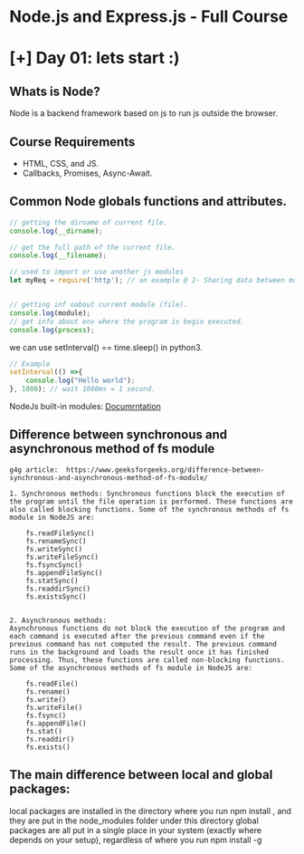 # Node.js and Express.js - Full Course


# [+] Day 01: lets start :)

## Whats is Node?
Node is a backend framework based on js to run js outside the browser.

## Course Requirements
- HTML, CSS, and JS.
- Callbacks, Promises, Async-Await.



## Common Node globals functions and attributes.
```js
// getting the dirname of current file.
console.log(__dirname);

// get the full path of the current file.
console.log(__filename);

// used to import or use another js modules
let myReq = require('http'); // an example @ 2- Sharing data between modules.


// getting inf oabout current module (file). 
console.log(module);
// get info about env where the program is begin executed.
console.log(process);
```
we can use setInterval() == time.sleep() in python3.
```js
// Example
setInterval(() =>{
    console.log("Hello world");
}, 1000); // wait 1000ms = 1 second.
```

NodeJs built-in modules: [Documrntation](https://nodejs.org/dist/latest-v16.x/docs/api/)

## Difference between synchronous and asynchronous method of fs module

```
g4g article:  https://www.geeksforgeeks.org/difference-between-synchronous-and-asynchronous-method-of-fs-module/

1. Synchronous methods: Synchronous functions block the execution of the program until the file operation is performed. These functions are also called blocking functions. Some of the synchronous methods of fs module in NodeJS are:

    fs.readFileSync()
    fs.renameSync()
    fs.writeSync()
    fs.writeFileSync()
    fs.fsyncSync()
    fs.appendFileSync()
    fs.statSync()
    fs.readdirSync()
    fs.existsSync()


2. Asynchronous methods:
Asynchronous functions do not block the execution of the program and each command is executed after the previous command even if the previous command has not computed the result. The previous command runs in the background and loads the result once it has finished processing. Thus, these functions are called non-blocking functions. Some of the asynchronous methods of fs module in NodeJS are:

    fs.readFile()
    fs.rename()
    fs.write()
    fs.writeFile()
    fs.fsync()
    fs.appendFile()
    fs.stat()
    fs.readdir()
    fs.exists()
```
## The main difference between local and global packages:

local packages are installed in the directory where you run npm install <package-name>, and they are put in the node_modules folder under this directory
global packages are all put in a single place in your system (exactly where depends on your setup), regardless of where you run npm install -g <package-name>






















